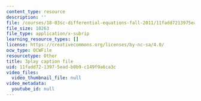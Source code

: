 ```yaml
---
content_type: resource
description: ''
file: /courses/18-03sc-differential-equations-fall-2011/11fadd7213975eadb0b9c149f9a6ca3c_BniJM-ireXQ.vtt
file_size: 10263
file_type: application/x-subrip
learning_resource_types: []
license: https://creativecommons.org/licenses/by-nc-sa/4.0/
ocw_type: OCWFile
resourcetype: Other
title: 3play caption file
uid: 11fadd72-1397-5ead-b0b9-c149f9a6ca3c
video_files:
  video_thumbnail_file: null
video_metadata:
  youtube_id: null
---
```

